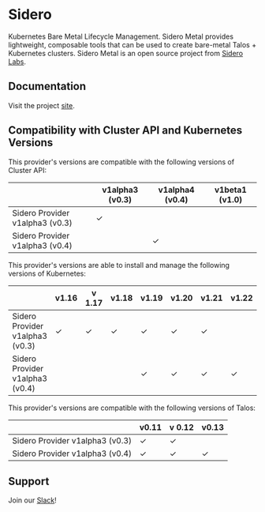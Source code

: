 # Sidero

Kubernetes Bare Metal Lifecycle Management. Sidero Metal provides lightweight, composable tools that can be used to create bare-metal Talos + Kubernetes clusters. Sidero Metal is an open source project from [Sidero Labs](https://www.SideroLabs.com).


## Documentation

Visit the project [site](https://www.sidero.dev).

## Compatibility with Cluster API and Kubernetes Versions

This provider's versions are compatible with the following versions of Cluster API:

|                              | v1alpha3 (v0.3) | v1alpha4 (v0.4) | v1beta1 (v1.0) |
| ---------------------------- | --------------- | --------------- | -------------- |
| Sidero Provider v1alpha3 (v0.3) | ✓               |                 |                |
| Sidero Provider v1alpha3 (v0.4) |                 | ✓               |                |

This provider's versions are able to install and manage the following versions of Kubernetes:

|                              | v1.16 | v 1.17 | v1.18 | v1.19 | v1.20 | v1.21 | v1.22 |
| ---------------------------- | ----- | ------ | ----- | ----- | ----- | ----- | ----- |
| Sidero Provider v1alpha3 (v0.3) | ✓     | ✓      | ✓     | ✓     | ✓     | ✓     |       |
| Sidero Provider v1alpha3 (v0.4) |       |        |       | ✓     | ✓     | ✓     | ✓     |

This provider's versions are compatible with the following versions of Talos:

|                              | v0.11 | v 0.12 | v0.13 |
| ---------------------------- | ----- | ------ | ----- |
| Sidero Provider v1alpha3 (v0.3) | ✓     | ✓      |       |
| Sidero Provider v1alpha3 (v0.4) | ✓     | ✓      | ✓     |

## Support

Join our [Slack](https://slack.dev.talos-systems.io)!
